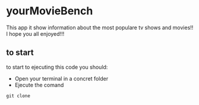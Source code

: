 # yourMovieBench
This app it show information about the most populare tv shows and movies!! I hope you all enjoyed!!!

## to start
to start to ejecuting this code you should:
 - Open your terminal in a concret folder
 - Ejecute the comand
 ```
git clone 
```
